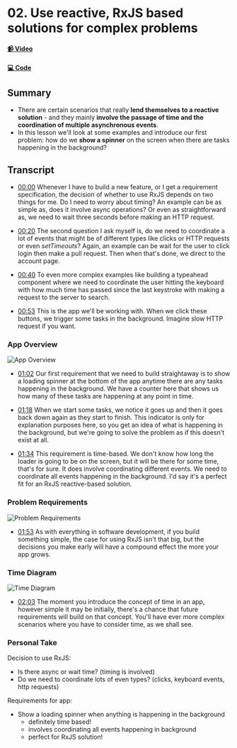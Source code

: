 # 02. Use reactive, RxJS based solutions for complex problems

#### [📹 Video](https://github.com/rarmatei/egghead-thinking-reactively/blob/lesson-02/src/lesson-code/TaskProgressService.js)

#### [💻 Code](https://github.com/rarmatei/egghead-thinking-reactively/blob/lesson-01/src/lesson-code/TaskProgressService.js)

## Summary

- There are certain scenarios that really **lend themselves to a reactive solution** - and they mainly **involve the passage of time and the coordination of multiple asynchronous events**.
- In this lesson we'll look at some examples and introduce our first problem: how do we **show a spinner** on the screen when there are tasks happening in the background?

## Transcript

- [00:00](https://egghead.io/lessons/rxjs-use-reactive-rxjs-based-solutions-for-complex-problems#t=0) Whenever I have to build a new feature, or I get a requirement specification, the decision of whether to use RxJS depends on two things for me. Do I need to worry about timing? An example can be as simple as, does it involve async operations? Or even as straightforward as, we need to wait three seconds before making an HTTP request.

- [00:20](https://egghead.io/lessons/rxjs-use-reactive-rxjs-based-solutions-for-complex-problems#t=20) The second question I ask myself is, do we need to coordinate a lot of events that might be of different types like clicks or HTTP requests or even _setTimeouts_? Again, an example can be wait for the user to click login then make a pull request. Then when that's done, we direct to the account page.

- [00:40](https://egghead.io/lessons/rxjs-use-reactive-rxjs-based-solutions-for-complex-problems#t=40) To even more complex examples like building a typeahead component where we need to coordinate the user hitting the keyboard with how much time has passed since the last keystroke with making a request to the server to search.

- [00:53](https://egghead.io/lessons/rxjs-use-reactive-rxjs-based-solutions-for-complex-problems#t=53) This is the app we'll be working with. When we click these buttons, we trigger some tasks in the background. Imagine slow HTTP request if you want.

### App Overview

![App Overview](https://res.cloudinary.com/dg3gyk0gu/image/upload/v1585168479/transcript-images/egghead-use-reactive-rxjs-based-solutions-for-complex-problems-app-overview.jpg)

- [01:02](https://egghead.io/lessons/rxjs-use-reactive-rxjs-based-solutions-for-complex-problems#t=62) Our first requirement that we need to build straightaway is to show a loading spinner at the bottom of the app anytime there are any tasks happening in the background. We have a counter here that shows us how many of these tasks are happening at any point in time.

- [01:18](https://egghead.io/lessons/rxjs-use-reactive-rxjs-based-solutions-for-complex-problems#t=78) When we start some tasks, we notice it goes up and then it goes back down again as they start to finish. This indicator is only for explanation purposes here, so you get an idea of what is happening in the background, but we're going to solve the problem as if this doesn't exist at all.

- [01:34](https://egghead.io/lessons/rxjs-use-reactive-rxjs-based-solutions-for-complex-problems#t=94) This requirement is time-based. We don't know how long the loader is going to be on the screen, but it will be there for some time, that's for sure. It does involve coordinating different events. We need to coordinate all events happening in the background. I'd say it's a perfect fit for an RxJS reactive-based solution.

### Problem Requirements

![Problem Requirements](https://res.cloudinary.com/dg3gyk0gu/image/upload/v1585168491/transcript-images/egghead-use-reactive-rxjs-based-solutions-for-complex-problems-problem-requirements.jpg)

- [01:53](https://egghead.io/lessons/rxjs-use-reactive-rxjs-based-solutions-for-complex-problems#t=113) As with everything in software development, if you build something simple, the case for using RxJS isn't that big, but the decisions you make early will have a compound effect the more your app grows.

### Time Diagram

![Time Diagram](https://res.cloudinary.com/dg3gyk0gu/image/upload/v1585168481/transcript-images/egghead-use-reactive-rxjs-based-solutions-for-complex-problems-time-diagram.jpg)

- [02:03](https://egghead.io/lessons/rxjs-use-reactive-rxjs-based-solutions-for-complex-problems#t=123) The moment you introduce the concept of time in an app, however simple it may be initially, there's a chance that future requirements will build on that concept. You'll have ever more complex scenarios where you have to consider time, as we shall see.

### Personal Take

Decision to use RxJS:

- Is there async or wait time? (timing is involved)
- Do we need to coordinate lots of even types? (clicks, keyboard events, http requests)

Requirements for app:

- Show a loading spinner when anything is happening in the background
  - definitely time based!
  - involves coordinating all events happening in background
  - perfect for RxJS solution!
